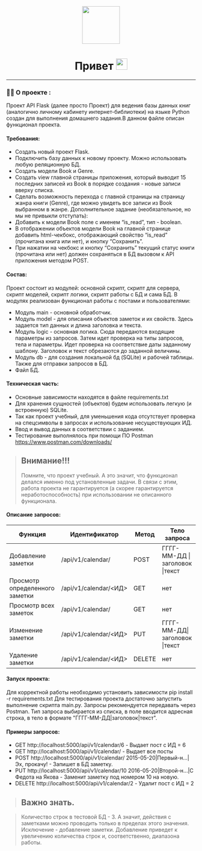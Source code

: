 <div id="header" align="center">
<img src="https://media.giphy.com/media/M9gbBd9nbDrOTu1Mqx/giphy.gif" width="100"/></div>
<div id="count" align="center">
<img src="https://komarev.com/ghpvc/?username=Parsoph85&style=flat-square&color=blue" alt="" align="center"/>
</div>
<h1 align="center">
  Привет
  <img src="https://media.giphy.com/media/hvRJCLFzcasrR4ia7z/giphy.gif" width="30px"/>
</h1>

---

### :man_technologist: О проекте :

Проект API Flask (далее просто Проект) для ведения базы данных книг (аналогично личному кабинету интернет-библиотеки)
на языке Python создан для выполнения домашнего задания.В данном файле описан функционал проекта.
#### Требования:
* Создать новый проект Flask.
* Подключить базу данных к новому проекту. Можно использовать любую реляционную БД.
* Создать модели Book и Genre.
* Создать view главной страницы приложения, который выводит 15 последних записей из Book в порядке создания - новые записи вверху списка.
* Сделать возможность перехода с главной страницы на страницу жанра книги (Genre), где можно увидеть все записи из Book выбранном в жанре.
Дополнительное задание (необязательное, но мы не привыкли отступать):
* Добавить к модели Book поле с именем “is_read”, тип - boolean.
* В отображении объектов модели Book на главной странице добавить html-чекбокс, отображающий свойство “is_read” (прочитана книга или нет), и кнопку “Сохранить”.
* При нажатии на чекбокс и кнопку “Сохранить” текущий статус книги (прочитана или нет) должен сохраняться в БД вызовом к API приложения методом POST.

#### Состав:
Проект состоит из модулей: основной скрипт, скрипт для сервера, скрипт моделей, скрипт логики, скрипт работы с БД и сама БД.
В модулях реализован функционал работы с постами и пользователями:
* Модуль main - основной обработчик.
* Модуль model - для описания объектов заметок и их свойств. Здесь задается тип данных и длина заголовка и текста.
* Модуль logic - основная логика. Сюда передаются входящие параметры из запросов. Затем идет проверка на типы запросов, тела и параметры. Идет проверка на соответствие даты заданному шаблону. Заголовок и текст обрезаются до заданной величины.
* Модуль db - для создания локальной бд (SQLite) и рабочей таблицы. Также для отправки запросов в БД. 
* Файл БД.

#### Техническая часть:
* Основные зависимости находятся в файле requirements.txt
* Для хранения сущностей (объектов) будем использовать легкую (и встроенную) SQLite.
* Так как проект учебный, для уменьшения кода отсутствует проверка на спецсимволы в запросах и использование несуществующих ИД.
* Ввод и вывод данных в соответствии с заданием.
* Тестирование выполнялось при помощи ПО Postman https://www.postman.com/downloads/

> ## Внимание!!!
> Помните, что проект учебный.
> А это значит, что функционал делался именно под установленные задачи.
> В связи с этим, работа проекта не гарантируется (а скорее гарантируется неработоспособность) при использовании не описанного функционала.

#### Описание запросов:

| Функция                        | Идентификатор | Метод | Тело запроса                                      |
|--------------------------------|----------|---------|---------------------------------------------------|
| Добавление заметки             | /api/v1/calendar/  | POST    | ГГГГ-ММ-ДД \|заголовок \|текст |
| Просмотр определенного заметки | /api/v1/calendar/<ИД> | GET      | нет                                               |
| Просмотр всех заметок          | /api/v1/calendar/    | GET   | нет                                               |
| Изменение заметки                | /api/v1/calendar/<ИД> |PUT   | ГГГГ-ММ-ДД\|заголовок \|текст                     |
| Удаление заметки                 | /api/v1/calendar/<ИД>  | DELETE  | нет                                               |

#### Запуск проекта:
Для корректной работы необходимо установить зависимости pip install -r requirements.txt
Для тестирования проекта достаточно запустить выполнение скрипта main.py. 
Запросы рекомендуется передавать через Postman. Тип запроса выбирается из списка, в поле вводится адресная строка, в тело в формате "ГГГГ-ММ-ДД|заголовок|текст".
#### Примеры запросов:
* GET http://localhost:5000/api/v1/calendar/6 - Выдает пост с ИД = 6
* GET http://localhost:5000/api/v1/calendar/ - Выдает все посты
* POST http://localhost:5000/api/v1/calendar/ 2015-05-20|Первый-н...|Эх, прокачу! - Запишет в БД заметку.
* PUT http://localhost:5000/api/v1/calendar/10 2016-05-20|Второй-н...|С Федота на Якова - Заменит заметку под номером 10 на новую.
* DELETE http://localhost:5000/api/v1/calendar/2 - Удалит пост с ИД = 2

> ## Важно знать.

> Количество строк в тестовой БД - 3. А значит, действия с заметками можно проводить только в пределах этого значения.
> Исключение - добавление заметки. Добавление приведет к увеличению количества строк и, соответственно, диапазона работы.
